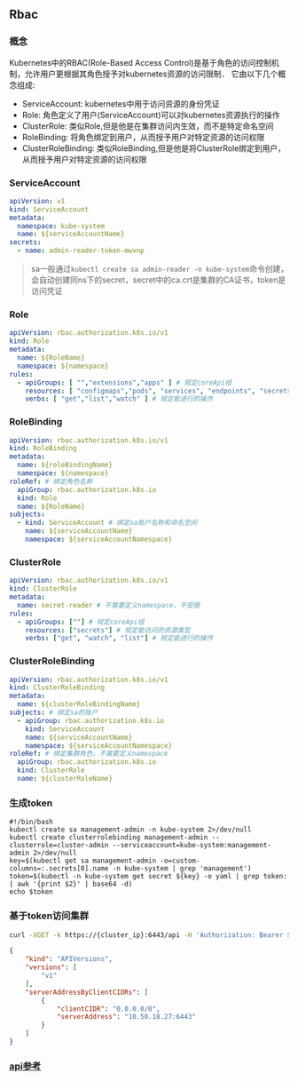 ## Rbac
### 概念
Kubernetes中的RBAC(Role-Based Access Control)是基于角色的访问控制机制，允许用户更根据其角色授予对kubernetes资源的访问限制．
它由以下几个概念组成:
- ServiceAccount: kubernetes中用于访问资源的身份凭证
- Role: 角色定义了用户(ServiceAccount)可以对kubernetes资源执行的操作
- ClusterRole: 类似Role,但是他是在集群访问内生效，而不是特定命名空间
- RoleBinding: 将角色绑定到用户，从而授予用户对特定资源的访问权限
- ClusterRoleBinding: 类似RoleBinding,但是他是将ClusterRole绑定到用户，从而授予用户对特定资源的访问权限

### ServiceAccount
```yaml
apiVersion: v1
kind: ServiceAccount
metadata:
  namespace: kube-system
  name: ${serviceAccountName}
secrets:
  - name: admin-reader-token-mwvnp
```
> sa一般通过`kubectl create sa admin-reader -n kube-system`命令创建，会自动创建同ns下的secret，secret中的ca.crt是集群的CA证书，token是访问凭证

### Role
```yaml
apiVersion: rbac.authorization.k8s.io/v1
kind: Role
metadata:
  name: ${RoleName}
  namespace: ${namespace}
rules:
  - apiGroups: [ "","extensions","apps" ] # 规定coreApi组
    resources: [ "configmaps","pods", "services", "endpoints", "secrets" ] # 规定能访问的资源类型
    verbs: [ "get","list","watch" ] # 规定能进行的操作
```

### RoleBinding
```yaml
apiVersion: rbac.authorization.k8s.io/v1
kind: RoleBinding
metadata:
  name: ${roleBindingName}
  namespace: ${namespace}
roleRef: # 绑定角色名称
  apiGroup: rbac.authorization.k8s.io
  kind: Role
  name: ${RoleName}
subjects:
  - kind: ServiceAccount # 绑定sa账户名称和命名空间
    name: ${serviceAccountName}
    namespace: ${serviceAccountNamespace}
```

### ClusterRole
```yaml
apiVersion: rbac.authorization.k8s.io/v1
kind: ClusterRole
metadata:
  name: secret-reader # 不需要定义namespace，不受限
rules:
  - apiGroups: [""] # 规定coreApi组
    resources: ["secrets"] # 规定能访问的资源类型
    verbs: ["get", "watch", "list"] # 规定能进行的操作
```

### ClusterRoleBinding
```yaml
apiVersion: rbac.authorization.k8s.io/v1
kind: ClusterRoleBinding
metadata:
  name: ${clusterRoleBindingName}
subjects: # 绑定sa的账户
  - apiGroup: rbac.authorization.k8s.io
    kind: ServiceAccount
    name: ${serviceAccountName}
    namespace: ${serviceAccountNamespace}
roleRef: # 绑定集群角色，不需要定义namespace
  apiGroup: rbac.authorization.k8s.io
  kind: ClusterRole
  name: ${clusterRoleName}
```

### 生成token

```shell
#!/bin/bash
kubectl create sa management-admin -n kube-system 2>/dev/null
kubectl create clusterrolebinding management-admin --clusterrole=cluster-admin --serviceaccount=kube-system:management-admin 2>/dev/null
key=$(kubectl get sa management-admin -o=custom-columns=:.secrets[0].name -n kube-system | grep 'management')
token=$(kubectl -n kube-system get secret ${key} -o yaml | grep token: | awk '{print $2}' | base64 -d)
echo $token
```

### 基于token访问集群

```bash
curl -XGET -k https://{cluster_ip}:6443/api -H 'Authorization: Bearer ${TOKEN}'
```

```json
{
    "kind": "APIVersions",
    "versions": [
        "v1"
    ],
    "serverAddressByClientCIDRs": [
        {
            "clientCIDR": "0.0.0.0/0",
            "serverAddress": "10.50.18.27:6443"
        }
    ]
}
```

### <a href="https://kubernetes.io/zh-cn/docs/reference/kubernetes-api/workload-resources/pod-v1/">api参考</a>

